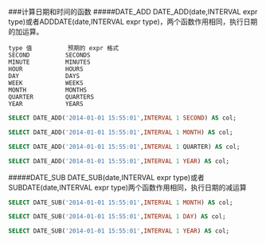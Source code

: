 ###计算日期和时间的函数
#####DATE_ADD
DATE_ADD(date,INTERVAL expr type)或者ADDDATE(date,INTERVAL expr type)，两个函数作用相同，执行日期的加运算。
```text
type 值			预期的 expr 格式
SECOND			SECONDS
MINUTE			MINUTES
HOUR			HOURS
DAY				DAYS
WEEK			WEEKS
MONTH			MONTHS
QUARTER			QUARTERS
YEAR			YEARS
```
```sql
SELECT DATE_ADD('2014-01-01 15:55:01',INTERVAL 1 SECOND) AS col;
```
```sql
SELECT DATE_ADD('2014-01-01 15:55:01',INTERVAL 1 MONTH) AS col;
```
```sql
SELECT DATE_ADD('2014-01-01 15:55:01',INTERVAL 1 QUARTER) AS col;
```
```sql
SELECT DATE_ADD('2014-01-01 15:55:01',INTERVAL 1 YEAR) AS col;
```
#####DATE_SUB
DATE_SUB(date,INTERVAL expr type)或者 SUBDATE(date,INTERVAL expr type)两个函数作用相同，执行日期的减运算
```sql
SELECT DATE_SUB('2014-01-01 15:55:01',INTERVAL 1 MONTH) AS col;
```
```sql
SELECT DATE_SUB('2014-01-01 15:55:01',INTERVAL 1 DAY) AS col;
```
```sql
SELECT DATE_SUB('2014-01-01 15:55:01',INTERVAL 1 YEAR) AS col;
```
